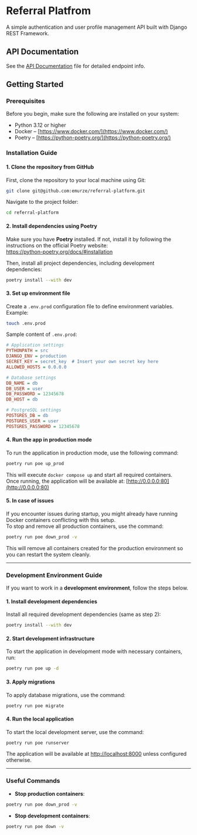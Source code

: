 # Referral Platfrom

A simple authentication and user profile management API built with 
Django REST Framework.

## API Documentation

See the [API Documentation](docs/api.md) file for detailed endpoint info.

## Getting Started

### Prerequisites

Before you begin, make sure the following are installed on your system:

- Python 3.12 or higher
- Docker – [https://www.docker.com/](https://www.docker.com/)
- Poetry – [https://python-poetry.org/](https://python-poetry.org/)

### Installation Guide

#### 1. Clone the repository from GitHub

First, clone the repository to your local machine using Git:

```bash
git clone git@github.com:emurze/referral-platform.git
```

Navigate to the project folder:

```bash
cd referral-platform
```

#### 2. Install dependencies using Poetry

Make sure you have **Poetry** installed. If not, install it by following the instructions on the official Poetry website:  
https://python-poetry.org/docs/#installation

Then, install all project dependencies, including development dependencies:

```bash
poetry install --with dev
```

#### 3. Set up environment file

Create a `.env.prod` configuration file to define environment variables. Example:

```bash
touch .env.prod
```

Sample content of `.env.prod`:

```ini
# Application settings
PYTHONPATH = src
DJANGO_ENV = production
SECRET_KEY = secret_key  # Insert your own secret key here
ALLOWED_HOSTS = 0.0.0.0

# Database settings
DB_NAME = db
DB_USER = user
DB_PASSWORD = 12345678
DB_HOST = db

# PostgreSQL settings
POSTGRES_DB = db
POSTGRES_USER = user
POSTGRES_PASSWORD = 12345678
```

#### 4. Run the app in production mode

To run the application in production mode, use the following command:

```bash
poetry run poe up_prod
```

This will execute `docker compose up` and start all required containers.  
Once running, the application will be available at: [http://0.0.0.0:80](http://0.0.0.0:80)

#### 5. In case of issues

If you encounter issues during startup, you might already have running Docker containers conflicting with this setup.  
To stop and remove all production containers, use the command:

```bash
poetry run poe down_prod -v
```

This will remove all containers created for the production environment so you can restart the system cleanly.

---

### Development Environment Guide

If you want to work in a **development environment**, follow the steps below.

#### 1. Install development dependencies

Install all required development dependencies (same as step 2):

```bash
poetry install --with dev
```

#### 2. Start development infrastructure

To start the application in development mode with necessary containers, run:

```bash
poetry run poe up -d
```

#### 3. Apply migrations

To apply database migrations, use the command:

```bash
poetry run poe migrate
```

#### 4. Run the local application

To start the local development server, use the command:

```bash
poetry run poe runserver
```

The application will be available at [http://localhost:8000](http://localhost:8000) unless configured otherwise.

---

### Useful Commands

- **Stop production containers**:

```bash
poetry run poe down_prod -v
```

- **Stop development containers**:

```bash
poetry run poe down -v
```
